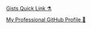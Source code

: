 [Gists Quick Link ⚗️](https://gist.github.com/carlovo)

[My Professional GitHub Profile 🤝](https://github.com/carlovoSBP)
